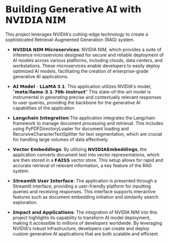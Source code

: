 # 𝗕𝘂𝗶𝗹𝗱𝗶𝗻𝗴 𝗚𝗲𝗻𝗲𝗿𝗮𝘁𝗶𝘃𝗲 𝗔𝗜 𝘄𝗶𝘁𝗵 𝗡𝗩𝗜𝗗𝗜𝗔 𝗡𝗜𝗠

This project leverages NVIDIA's cutting-edge technology to create a sophisticated Retrieval-Augmented Generation (RAG) system.

- 𝗡𝗩𝗜𝗗𝗜𝗔 𝗡𝗜𝗠 𝗠𝗶𝗰𝗿𝗼𝘀𝗲𝗿𝘃𝗶𝗰𝗲𝘀: NVIDIA NIM, which provides a suite of inference microservices designed for secure and reliable deployment of AI models across various platforms, including clouds, data centers, and workstations. These microservices enable developers to easily deploy optimized AI models, facilitating the creation of enterprise-grade generative AI applications.

- 𝗔𝗜 𝗠𝗼𝗱𝗲𝗹 - 𝗟𝗟𝗮𝗠𝗔 𝟯.𝟭: This application utilizes NVIDIA's model,  "𝗺𝗲𝘁𝗮/𝗹𝗹𝗮𝗺𝗮-𝟯.𝟭-𝟳𝟬𝗯-𝗶𝗻𝘀𝘁𝗿𝘂𝗰𝘁" This state-of-the-art model is instrumental in generating precise and contextually relevant responses to user queries, providing the backbone for the generative AI capabilities of the application

- 𝗟𝗮𝗻𝗴𝗰𝗵𝗮𝗶𝗻 𝗜𝗻𝘁𝗲𝗴𝗿𝗮𝘁𝗶𝗼𝗻:The application integrates the Langchain framework to manage document processing and retrieval. This includes using PyPDFDirectoryLoader for document loading and RecursiveCharacterTextSplitter for text segmentation, which are crucial for handling large volumes of data effectively.

- 𝗩𝗲𝗰𝘁𝗼𝗿 𝗘𝗺𝗯𝗲𝗱𝗱𝗶𝗻𝗴𝘀: By utilizing 𝗡𝗩𝗜𝗗𝗜𝗔𝗘𝗺𝗯𝗲𝗱𝗱𝗶𝗻𝗴𝘀, the application converts document text into vector representations, which are then stored in a 𝗙𝗔𝗜𝗦𝗦 vector store. This setup allows for rapid and accurate retrieval of relevant information, a key feature of the RAG system.

- 𝗦𝘁𝗿𝗲𝗮𝗺𝗹𝗶𝘁 𝗨𝘀𝗲𝗿 𝗜𝗻𝘁𝗲𝗿𝗳𝗮𝗰𝗲: The application is presented through a Streamlit interface, providing a user-friendly platform for inputting queries and receiving responses. This interface supports interactive features such as document embedding initiation and similarity search exploration.

- 𝗜𝗺𝗽𝗮𝗰𝘁 𝗮𝗻𝗱 𝗔𝗽𝗽𝗹𝗶𝗰𝗮𝘁𝗶𝗼𝗻𝘀: The integration of NVIDIA NIM into this project highlights its capability to transform AI model deployment, making it accessible to millions of developers worldwide. By leveraging NVIDIA's robust infrastructure, developers can create and deploy custom generative AI applications that are both scalable and efficient


